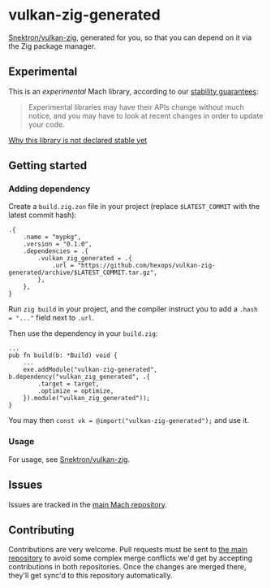 # vulkan-zig-generated

[Snektron/vulkan-zig](https://github.com/Snektron/vulkan-zig), generated for you, so that you can depend on it via the Zig package manager.

## Experimental

This is an _experimental_ Mach library, according to our [stability guarantees](https://machengine.org/next/docs/libs/):

> Experimental libraries may have their APIs change without much notice, and you may have to look at recent changes in order to update your code.

[Why this library is not declared stable yet](https://machengine.org/next/docs/libs/experimental/#earcut)

## Getting started

### Adding dependency

Create a `build.zig.zon` file in your project (replace `$LATEST_COMMIT` with the latest commit hash):

```
.{
    .name = "mypkg",
    .version = "0.1.0",
    .dependencies = .{
        .vulkan_zig_generated = .{
            .url = "https://github.com/hexops/vulkan-zig-generated/archive/$LATEST_COMMIT.tar.gz",
        },
    },
}
```

Run `zig build` in your project, and the compiler instruct you to add a `.hash = "..."` field next to `.url`.

Then use the dependency in your `build.zig`:

```zig
...
pub fn build(b: *Build) void {
    ...
    exe.addModule("vulkan-zig-generated", b.dependency("vulkan_zig_generated", .{
        .target = target,
        .optimize = optimize,
    }).module("vulkan_zig_generated"));
}
```

You may then `const vk = @import("vulkan-zig-generated");` and use it.

### Usage

For usage, see [Snektron/vulkan-zig](https://github.com/Snektron/vulkan-zig).

## Issues

Issues are tracked in the [main Mach repository](https://github.com/hexops/mach/issues?q=is%3Aissue+is%3Aopen+label%3Aearcut).

## Contributing

Contributions are very welcome. Pull requests must be sent to [the main repository](https://github.com/hexops/mach/tree/main/earcut) to avoid some complex merge conflicts we'd get by accepting contributions in both repositories. Once the changes are merged there, they'll get sync'd to this repository automatically.
